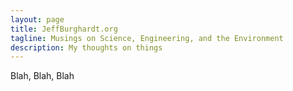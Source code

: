```yaml
---
layout: page
title: JeffBurghardt.org
tagline: Musings on Science, Engineering, and the Environment
description: My thoughts on things
---
```


Blah, Blah, Blah
